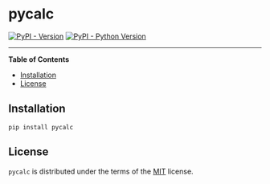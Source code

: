 # pycalc

[![PyPI - Version](https://img.shields.io/pypi/v/pycalc.svg)](https://pypi.org/project/pycalc)
[![PyPI - Python Version](https://img.shields.io/pypi/pyversions/pycalc.svg)](https://pypi.org/project/pycalc)

-----

**Table of Contents**

- [Installation](#installation)
- [License](#license)

## Installation

```console
pip install pycalc
```

## License

`pycalc` is distributed under the terms of the [MIT](https://spdx.org/licenses/MIT.html) license.
